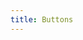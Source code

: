 ```yaml
---
title: Buttons
---
```


<!--
The reference doc content is generated automatically from the source code.
To update this section, update the doc blocks in the source code
-->
